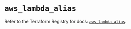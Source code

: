 # `aws_lambda_alias`

Refer to the Terraform Registry for docs: [`aws_lambda_alias`](https://registry.terraform.io/providers/hashicorp/aws/4.54.0/docs/resources/lambda_alias).
